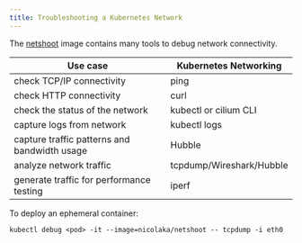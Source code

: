 ```yaml
---
title: Troubleshooting a Kubernetes Network
---
```



The [netshoot](https://github.com/nicolaka/netshoot) image contains many tools to debug network connectivity. 

| Use case                                     | Kubernetes Networking             |
|---------------------------------------------|----------------------------------|
| check TCP/IP connectivity                   | ping                             |
| check HTTP connectivity                     | curl                             |
| check the status of the network             | kubectl or cilium CLI            |
| capture logs from network                   | kubectl logs                     |
| capture traffic patterns and bandwidth usage| Hubble                           |
| analyze network traffic                     | tcpdump/Wireshark/Hubble         |
| generate traffic for performance testing    | iperf                            |

To deploy an ephemeral container:
```shell
kubectl debug <pod> -it --image=nicolaka/netshoot -- tcpdump -i eth0
```